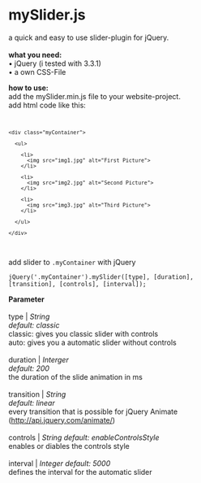 # mySlider.js
a quick and easy to use slider-plugin for jQuery.
<br><br>
<b>what you need:</b><br>
• jQuery (i tested with 3.3.1)<br>
• a own CSS-File

<b>how to use:</b><br>
add the mySlider.min.js file to your website-project.<br>
add html code like this:
<code>

    <div class="myContainer">
    
      <ul>
      
        <li>
          <img src="img1.jpg" alt="First Picture"> 
        </li>
        
        <li>
          <img src="img2.jpg" alt="Second Picture">
        </li>
        
        <li>
          <img src="img3.jpg" alt="Third Picture">
        </li>
        
      </ul>
    
    </div>

</code>
<br>
add slider to <code>.myContainer</code> with jQuery

<code>jQuery('.myContainer').mySlider([type], [duration], [transition], [controls], [interval]);</code>

<b>Parameter</b><br><br>
type | <i>String</i><br>
<i>default: classic</i><br>
classic: gives you classic slider with controls<br>
auto: gives you a automatic slider without controls<br>
<br>
duration | <i>Interger</i><br>
<i>default: 200</i><br>
the duration of the slide animation in ms<br>
<br>
transition | <i>String</i><br>
<i>default: linear</i><br>
every transition that is possible for jQuery Animate (http://api.jquery.com/animate/)<br>
<br>
controls | <i>String</i>
<i>default: enableControlsStyle</i><br>
enables or diables the controls style<br>
<br>
interval | <i>Integer</i>
<i>default: 5000</i><br>
defines the interval for the automatic slider<br>
<br>


